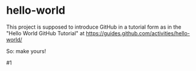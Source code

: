 hello-world
===========

This project is supposed to introduce GitHub in a tutorial form as in the "Hello World GitHub Tutorial" at https://guides.github.com/activities/hello-world/

So: make yours!

#1
